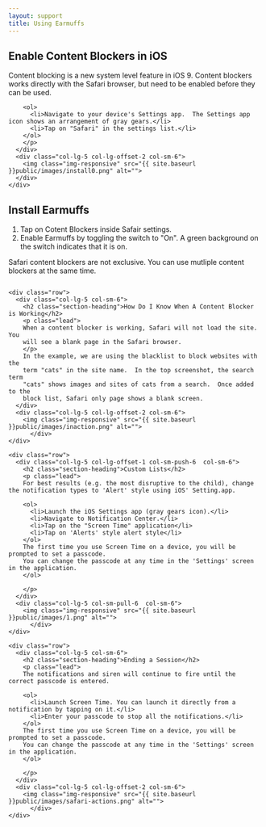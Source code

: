 ```yaml
---
layout: support
title: Using Earmuffs
---
```



<div class="content-section-a">
  <div class="container">
    <div class="row">
      <div class="col-lg-5 col-sm-6">
        <h2 class="section-heading">Enable Content Blockers in iOS</h2>
        <p class="lead">
        Content blocking is a new system level feature in iOS 9.  Content blockers
        works directly with the Safari browser, but need to be enabled before
        they can be used.
        
        <ol>
          <li>Navigate to your device's Settings app.  The Settings app icon shows an arrangement of gray gears.</li>
          <li>Tap on "Safari" in the settings list.</li>
        </ol>
        </p>
      </div>
      <div class="col-lg-5 col-lg-offset-2 col-sm-6">
        <img class="img-responsive" src="{{ site.baseurl }}public/images/install0.png" alt="">
      </div>
    </div>
    
  </div>
  <!-- /.container -->
  
</div>
<!-- /.content-section-a -->

<div class="content-section-b">
  <div class="container">
    <div class="row">
      <div class="col-lg-5 col-lg-offset-1 col-sm-push-6  col-sm-6">
        <h2 class="section-heading">Install Earmuffs</h2>
        <p class="lead">
          <ol>
          <li>Tap on Cotent Blockers inside Safair settings.</li>
          <li>Enable Earmuffs by toggling the switch to "On".  A green background
            on the switch indicates that it is on.</li>
        </ol>
          Safari content blockers are not exclusive.  You can use mutliple
          content blockers at the same time.
       </p>
      </div>
      <div class="col-lg-5 col-sm-pull-6  col-sm-6">
        <img class="img-responsive" src="{{ site.baseurl }}public/images/install1.png" alt="">
          </div>
    </div>
  </div>
  <!-- /.container -->
  
</div>
<!-- /.content-section-b -->

<div class="content-section-a">
  
  <div class="container">
    
    <div class="row">
      <div class="col-lg-5 col-sm-6">
        <h2 class="section-heading">How Do I Know When A Content Blocker is Working</h2>
        <p class="lead">
        When a content blocker is working, Safari will not load the site.  You
        will see a blank page in the Safari browser.
        </p>
        In the example, we are using the blacklist to block websites with the
        term "cats" in the site name.  In the top screenshot, the search term
        "cats" shows images and sites of cats from a search.  Once added to the
        block list, Safari only page shows a blank screen.
      </div>
      <div class="col-lg-5 col-lg-offset-2 col-sm-6">
        <img class="img-responsive" src="{{ site.baseurl }}public/images/inaction.png" alt="">
          </div>
    </div>
    
  </div>
  <!-- /.container -->
  
</div>
<!-- /.content-section-a -->



<!-- /////////////////////////////////////////////////////////////// -->
<!-- /////////////////////////////////////////////////////////////// -->
<div class="content-section-b">
  
  <div class="container">
    
    <div class="row">
      <div class="col-lg-5 col-lg-offset-1 col-sm-push-6  col-sm-6">
        <h2 class="section-heading">Custom Lists</h2>
        <p class="lead">
        For best results (e.g. the most disruptive to the child), change the notification types to 'Alert' style using iOS' Setting.app.
        
        <ol>
          <li>Launch the iOS Settings app (gray gears icon).</li>
          <li>Navigate to Notification Center.</li>
          <li>Tap on the "Screen Time" application</li>
          <li>Tap on 'Alerts' style alert style</li>
        </ol>
        The first time you use Screen Time on a device, you will be prompted to set a passcode.
        You can change the passcode at any time in the 'Settings' screen in the application.
        </ol>
        
        </p>
      </div>
      <div class="col-lg-5 col-sm-pull-6  col-sm-6">
        <img class="img-responsive" src="{{ site.baseurl }}public/images/1.png" alt="">
          </div>
    </div>
    
  </div>
  <!-- /.container -->
  
</div>
<!-- /.content-section-b -->



<!-- /////////////////////////////////////////////////////////////// -->
<!-- /////////////////////////////////////////////////////////////// -->
<div class="content-section-a">
  
  <div class="container">
    
    <div class="row">
      <div class="col-lg-5 col-sm-6">
        <h2 class="section-heading">Ending a Session</h2>
        <p class="lead">
        The notifications and siren will continue to fire until the correct passcode is entered.
        
        <ol>
          <li>Launch Screen Time. You can launch it directly from a notification by tapping on it.</li>
          <li>Enter your passcode to stop all the notifications.</li>
        </ol>
        The first time you use Screen Time on a device, you will be prompted to set a passcode.
        You can change the passcode at any time in the 'Settings' screen in the application.
        </ol>
        
        </p>
      </div>
      <div class="col-lg-5 col-lg-offset-2 col-sm-6">
        <img class="img-responsive" src="{{ site.baseurl }}public/images/safari-actions.png" alt="">
          </div>
    </div>
    
  </div>
  <!-- /.container -->
  
</div>
<!-- /.content-section-b -->

